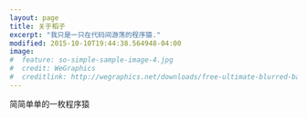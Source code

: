 ```yaml
---
layout: page
title: 关于稻子
excerpt: "我只是一只在代码间游荡的程序猿."
modified: 2015-10-10T19:44:38.564948-04:00
image:
#  feature: so-simple-sample-image-4.jpg
#  credit: WeGraphics
#  creditlink: http://wegraphics.net/downloads/free-ultimate-blurred-background-pack/
---
```


简简单单的一枚程序猿
